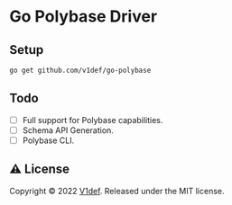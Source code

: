 # Go Polybase Driver

## Setup

```bash
go get github.com/v1def/go-polybase
```

## Todo
- [ ] Full support for Polybase capabilities.
- [ ] Schema API Generation.
- [ ] Polybase CLI.

## ⚠️ License

Copyright © 2022 [V1def](https://github.com/v1def). Released under the MIT license.
